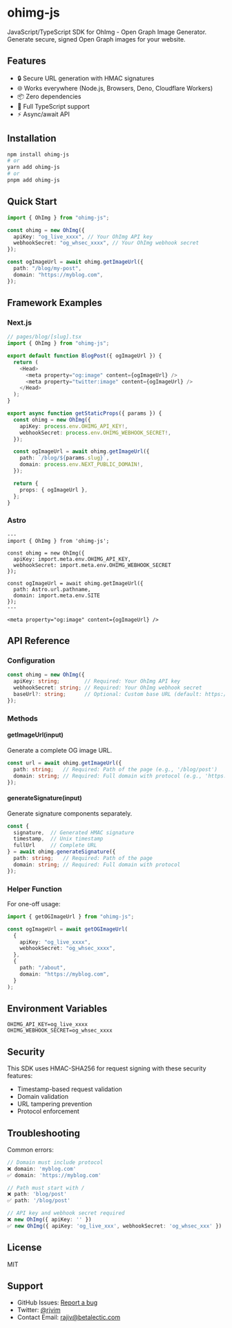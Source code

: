 # ohimg-js

JavaScript/TypeScript SDK for OhImg - Open Graph Image Generator. Generate secure, signed Open Graph images for your website.

## Features

- 🔒 Secure URL generation with HMAC signatures
- 🌐 Works everywhere (Node.js, Browsers, Deno, Cloudflare Workers)
- 📦 Zero dependencies
- 💪 Full TypeScript support
- ⚡ Async/await API

## Installation

```bash
npm install ohimg-js
# or
yarn add ohimg-js
# or
pnpm add ohimg-js
```

## Quick Start

```typescript
import { OhImg } from "ohimg-js";

const ohimg = new OhImg({
  apiKey: "og_live_xxxx", // Your OhImg API key
  webhookSecret: "og_whsec_xxxx", // Your OhImg webhook secret
});

const ogImageUrl = await ohimg.getImageUrl({
  path: "/blog/my-post",
  domain: "https://myblog.com",
});
```

## Framework Examples

### Next.js

```typescript
// pages/blog/[slug].tsx
import { OhImg } from "ohimg-js";

export default function BlogPost({ ogImageUrl }) {
  return (
    <Head>
      <meta property="og:image" content={ogImageUrl} />
      <meta property="twitter:image" content={ogImageUrl} />
    </Head>
  );
}

export async function getStaticProps({ params }) {
  const ohimg = new OhImg({
    apiKey: process.env.OHIMG_API_KEY!,
    webhookSecret: process.env.OHIMG_WEBHOOK_SECRET!,
  });

  const ogImageUrl = await ohimg.getImageUrl({
    path: `/blog/${params.slug}`,
    domain: process.env.NEXT_PUBLIC_DOMAIN!,
  });

  return {
    props: { ogImageUrl },
  };
}
```

### Astro

```astro
---
import { OhImg } from 'ohimg-js';

const ohimg = new OhImg({
  apiKey: import.meta.env.OHIMG_API_KEY,
  webhookSecret: import.meta.env.OHIMG_WEBHOOK_SECRET
});

const ogImageUrl = await ohimg.getImageUrl({
  path: Astro.url.pathname,
  domain: import.meta.env.SITE
});
---

<meta property="og:image" content={ogImageUrl} />
```

## API Reference

### Configuration

```typescript
const ohimg = new OhImg({
  apiKey: string;        // Required: Your OhImg API key
  webhookSecret: string; // Required: Your OhImg webhook secret
  baseUrl?: string;      // Optional: Custom base URL (default: https://og.ohimg.dev)
});
```

### Methods

#### getImageUrl(input)

Generate a complete OG image URL.

```typescript
const url = await ohimg.getImageUrl({
  path: string;   // Required: Path of the page (e.g., '/blog/post')
  domain: string; // Required: Full domain with protocol (e.g., 'https://example.com')
});
```

#### generateSignature(input)

Generate signature components separately.

```typescript
const {
  signature,  // Generated HMAC signature
  timestamp,  // Unix timestamp
  fullUrl     // Complete URL
} = await ohimg.generateSignature({
  path: string;   // Required: Path of the page
  domain: string; // Required: Full domain with protocol
});
```

### Helper Function

For one-off usage:

```typescript
import { getOGImageUrl } from "ohimg-js";

const ogImageUrl = await getOGImageUrl(
  {
    apiKey: "og_live_xxxx",
    webhookSecret: "og_whsec_xxxx",
  },
  {
    path: "/about",
    domain: "https://myblog.com",
  }
);
```

## Environment Variables

```env
OHIMG_API_KEY=og_live_xxxx
OHIMG_WEBHOOK_SECRET=og_whsec_xxxx
```

## Security

This SDK uses HMAC-SHA256 for request signing with these security features:

- Timestamp-based request validation
- Domain validation
- URL tampering prevention
- Protocol enforcement

## Troubleshooting

Common errors:

```typescript
// Domain must include protocol
❌ domain: 'myblog.com'
✅ domain: 'https://myblog.com'

// Path must start with /
❌ path: 'blog/post'
✅ path: '/blog/post'

// API key and webhook secret required
❌ new OhImg({ apiKey: '' })
✅ new OhImg({ apiKey: 'og_live_xxx', webhookSecret: 'og_whsec_xxx' })
```

## License

MIT

## Support

- GitHub Issues: [Report a bug](https://github.com/ohimg/ohimg-js/issues)
- Twitter: [@rjvim](https://twitter.com/rjvim)
- Contact Email: rajiv@betalectic.com
